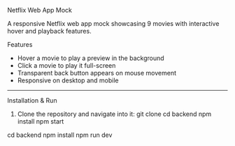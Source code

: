Netflix Web App Mock

A responsive Netflix web app mock showcasing 9 movies with interactive hover and playback features.

 Features
-  Hover a movie to play a preview in the background
-  Click a movie to play it full-screen
-  Transparent back button appears on mouse movement
-  Responsive on desktop and mobile

---

 Installation & Run

1. Clone the repository and navigate into it:
git clone <repository-url>
cd backend
npm install
npm start


cd backend
npm install
npm run dev
